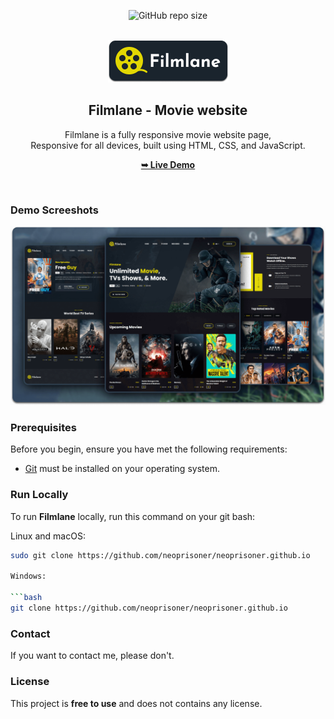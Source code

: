 <div align="center">
  
  ![GitHub repo size](https://img.shields.io/github/repo-size/neoprisoner/neoprisoner.github.io)
  <br />
  <br />
  
  <img src="./readme-images/project-logo.png" />

  <h2 align="center">Filmlane - Movie website</h2>

  Filmlane is a fully responsive movie website page, <br />Responsive for all devices, built using HTML, CSS, and JavaScript.

  <a href="https://neoprisoner.github.io/"><strong>➥ Live Demo</strong></a>

</div>

<br />

### Demo Screeshots

![Filmlane Desktop Demo](./readme-images/desktop.png "Desktop Demo")

### Prerequisites

Before you begin, ensure you have met the following requirements:

* [Git](https://git-scm.com/downloads "Download Git") must be installed on your operating system.

### Run Locally

To run **Filmlane** locally, run this command on your git bash:

Linux and macOS:

```bash
sudo git clone https://github.com/neoprisoner/neoprisoner.github.io

Windows:

```bash
git clone https://github.com/neoprisoner/neoprisoner.github.io
```

### Contact

If you want to contact me, please don't.

### License

This project is **free to use** and does not contains any license.
